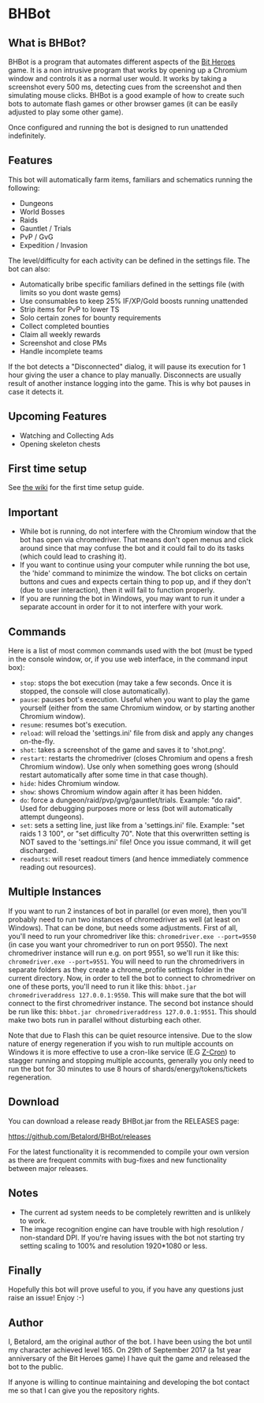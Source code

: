 # BHBot

## What is BHBot?
BHBot is a program that automates different aspects of the [Bit Heroes](http://www.kongregate.com/games/juppiomenz/bit-heroes) game.
It is a non intrusive program that works by opening up a Chromium window and controls it as a normal user would. It works by taking a screenshot every 500 ms, detecting cues from the screenshot and
then simulating mouse clicks. BHBot is a good example of how to create such bots to automate flash games or other browser games
(it can be easily adjusted to play some other game).

Once configured and running the bot is designed to run unattended indefinitely.

## Features
This bot will automatically farm items, familiars and schematics running the following:
* Dungeons
* World Bosses
* Raids
* Gauntlet / Trials
* PvP / GvG
* Expedition / Invasion

The level/difficulty for each activity can be defined in the settings file. The bot can also:

* Automatically bribe specific familiars defined in the settings file (with limits so you dont waste gems)
* Use consumables to keep 25% IF/XP/Gold boosts running unattended
* Strip items for PvP to lower TS
* Solo certain zones for bounty requirements
* Collect completed bounties
* Claim all weekly rewards
* Screenshot and close PMs
* Handle incomplete teams

If the bot detects a "Disconnected" dialog, it will pause its execution for 1 hour giving the user a chance to play manually.
Disconnects are usually result of another instance logging into the game. This is why bot pauses in case it detects it.

## Upcoming Features
* Watching and Collecting Ads
* Opening skeleton chests

## First time setup

See [the wiki](https://github.com/Betalord/BHBot/wiki) for the first time setup guide.

## Important

- While bot is running, do not interfere with the Chromium window that the bot has open via chromedriver. That means don't open menus and click around since that may confuse the bot and it could fail to do its tasks (which could lead to crashing it).
- If you want to continue using your computer while running the bot use, the 'hide' command to minimize the window. The bot clicks on certain buttons and cues and expects certain thing to pop up, and if they don't (due to user interaction), then it will fail to function properly. 
- If you are running the bot in Windows, you may want to run it under a separate account in order for it to not interfere with your work.

## Commands
Here is a list of most common commands used with the bot (must be typed in the console window, or, if you use web interface, in the
command input box):

- `stop`: stops the bot execution (may take a few seconds. Once it is stopped, the console will close automatically).
- `pause`: pauses bot's execution. Useful when you want to play the game yourself (either from the same Chromium window, or by starting another Chromium window).
- `resume`: resumes bot's execution.
- `reload`: will reload the 'settings.ini' file from disk and apply any changes on-the-fly.
- `shot`: takes a screenshot of the game and saves it to 'shot.png'.
- `restart`: restarts the chromedriver (closes Chromium and opens a fresh Chromium window). Use only when something goes wrong (should restart automatically after some time in that case though).
- `hide`: hides Chromium window.
- `show`: shows Chromium window again after it has been hidden.
- `do`: force a dungeon/raid/pvp/gvg/gauntlet/trials. Example: "do raid". Used for debugging purposes more or less (bot will automatically attempt dungeons).
- `set`: sets a setting line, just like from a 'settings.ini' file. Example: "set raids 1 3 100", or "set difficulty 70". Note that this overwritten setting is NOT saved to the 'settings.ini' file! Once you issue <reload> command, it will get discharged.
- `readouts`: will reset readout timers (and hence immediately commence reading out resources).

## Multiple Instances

If you want to run 2 instances of bot in parallel (or even more), then you'll probably need to run two instances of
chromedriver as well (at least on Windows). That can be done, but needs some adjustments. First of all, you'll need to run your
chromedriver like this:
`chromedriver.exe --port=9550`
(in case you want your chromedriver to run on port 9550). The next chromedriver instance will run e.g. on port 9551,
so we'll run it like this: `chromedriver.exe --port=9551`.
You will  need to run the chromedrivers in separate folders as they create a chrome_profile settings folder in the current directory.
Now, in order to tell the bot to connect to chromedriver on one of these ports, you'll need to run it like this:
`bhbot.jar chromedriveraddress 127.0.0.1:9550`. This will make sure that the bot will connect to the first chromedriver instance.
The second bot instance should be run like this:
`bhbot.jar chromedriveraddress 127.0.0.1:9551`. This should make two bots run in parallel without disturbing each other.

Note that due to Flash this can be quiet resource intensive. Due to the slow nature of energy regeneration if you wish to run multiple accounts on Windows it is more effective to use a cron-like service (E.G [Z-Cron](https://www.z-cron.com/)) to stagger running and stopping multiple accounts, generally you only need to run the bot for 30 minutes to use 8 hours of shards/energy/tokens/tickets regeneration.

## Download
You can download a release ready BHBot.jar from the RELEASES page:

https://github.com/Betalord/BHBot/releases

For the latest functionality it is recommended to compile your own version as there are frequent commits with bug-fixes and new functionality between major releases.

## Notes
* The current ad system needs to be completely rewritten and is unlikely to work.
* The image recognition engine can have trouble with high resolution / non-standard DPI. If you're having issues with the bot not starting
try setting scaling to 100% and resolution 1920*1080 or less.

## Finally

Hopefully this bot will prove useful to you, if you have any questions just raise an issue! Enjoy :-)

## Author
I, Betalord, am the original author of the bot. I have been using the bot until my character achieved level 165. On 29th
of September 2017 (a 1st year anniversary of the Bit Heroes game) I have quit the game and released the bot to the public.

If anyone is willing to continue maintaining and developing the bot contact me so that I can give you the repository rights.
